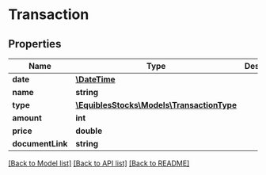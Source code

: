 # Transaction

## Properties
Name | Type | Description | Notes
------------ | ------------- | ------------- | -------------
**date** | [**\DateTime**](\DateTime.md) |  | [optional] 
**name** | **string** |  | [optional] 
**type** | [**\EquiblesStocks\Models\TransactionType**](TransactionType.md) |  | [optional] 
**amount** | **int** |  | [optional] 
**price** | **double** |  | [optional] 
**documentLink** | **string** |  | [optional] 

[[Back to Model list]](../../README.md#documentation-for-models) [[Back to API list]](../../README.md#documentation-for-api-endpoints) [[Back to README]](../../README.md)


